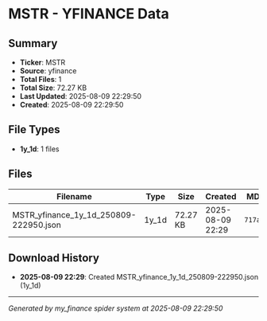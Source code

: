 # MSTR - YFINANCE Data

## Summary
- **Ticker**: MSTR
- **Source**: yfinance
- **Total Files**: 1
- **Total Size**: 72.27 KB
- **Last Updated**: 2025-08-09 22:29:50
- **Created**: 2025-08-09 22:29:50

## File Types
- **1y_1d**: 1 files

## Files

| Filename | Type | Size | Created | MD5 Hash |
|----------|------|------|---------|----------|
| MSTR_yfinance_1y_1d_250809-222950.json | 1y_1d | 72.27 KB | 2025-08-09 22:29 | `717a5be1...` |

## Download History

- **2025-08-09 22:29**: Created MSTR_yfinance_1y_1d_250809-222950.json (1y_1d)

---
*Generated by my_finance spider system at 2025-08-09 22:29:50*
